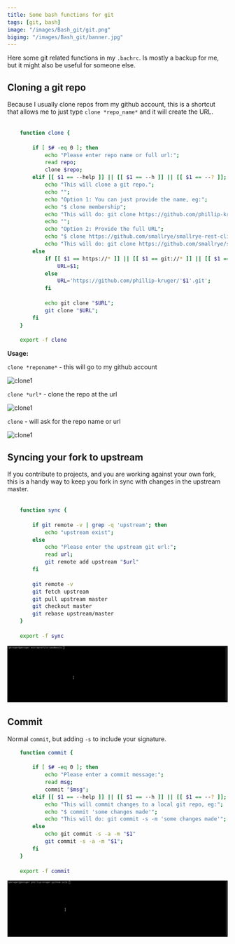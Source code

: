 ```yaml
---
title: Some bash functions for git
tags: [git, bash]
image: "/images/Bash_git/git.png"
bigimg: "/images/Bash_git/banner.jpg"
---
```


Here some git related functions in my `.bachrc`. Is mostly a backup for me, but it might also be useful for someone else.

## Cloning a git repo

Because I usually clone repos from my github account, this is a shortcut that allows me to just type ```clone *repo_name*``` and it will create the URL.

```bash

    function clone {

        if [ $# -eq 0 ]; then
            echo "Please enter repo name or full url:";
            read repo;
            clone $repo;
        elif [[ $1 == --help ]] || [[ $1 == --h ]] || [[ $1 == --? ]]; then
            echo "This will clone a git repo.";
            echo "";
            echo "Option 1: You can just provide the name, eg:";
            echo "$ clone membership";
            echo "This will do: git clone https://github.com/phillip-kruger/membership.git";
            echo "";
            echo "Option 2: Provide the full URL";
            echo "$ clone https://github.com/smallrye/smallrye-rest-client.git";
            echo "This will do: git clone https://github.com/smallrye/smallrye-rest-client.git";
        else    
            if [[ $1 == https://* ]] || [[ $1 == git://* ]] || [[ $1 == ssh://* ]] ; then
                URL=$1;
            else
                URL='https://github.com/phillip-kruger/'$1'.git';
            fi    

            echo git clone "$URL";
            git clone "$URL";
        fi
    }

    export -f clone

```

**Usage:** 

```clone *reponame*```  - this will go to my github account

![clone1](/images/Bash_git/clone_1.gif)

```clone *url*```       - clone the repo at the url

![clone1](/images/Bash_git/clone_2.gif)

```clone```             - will ask for the repo name or url

![clone1](/images/Bash_git/clone_3.gif)

## Syncing your fork to upstream

If you contribute to projects, and you are working against your own fork, this is 
a handy way to keep you fork in sync with changes in the upstream master.

```bash

    function sync {

        if git remote -v | grep -q 'upstream'; then
            echo "upstream exist";
        else
            echo "Please enter the upstream git url:";
            read url;
            git remote add upstream "$url"
        fi

        git remote -v
        git fetch upstream
        git pull upstream master
        git checkout master
        git rebase upstream/master
    }

    export -f sync

```

![clone1](/images/Bash_git/sync.gif)

## Commit

Normal ```commit```, but adding ```-s``` to include your signature.

```bash
    function commit {

        if [ $# -eq 0 ]; then
            echo "Please enter a commit message:";
            read msg;
            commit "$msg";
        elif [[ $1 == --help ]] || [[ $1 == --h ]] || [[ $1 == --? ]]; then
            echo "This will commit changes to a local git repo, eg:";
            echo "$ commit 'some changes made'";
            echo "This will do: git commit -s -m 'some changes made'";
        else    
            echo git commit -s -a -m "$1"
            git commit -s -a -m "$1";
        fi
    }

    export -f commit
```

![clone1](/images/Bash_git/commit.gif)